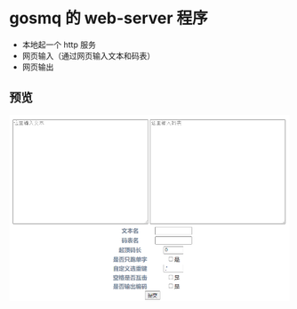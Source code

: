 # gosmq 的 web-server 程序

- 本地起一个 http 服务
- 网页输入（通过网页输入文本和码表）
- 网页输出

## 预览

![](./assets/preview-web-server-input.png)
